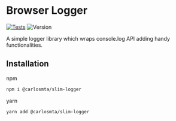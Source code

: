# Browser Logger

[![Tests](https://github.com/carlos-molero/slim-logger/actions/workflows/test.yml/badge.svg)](https://github.com/carlos-molero/pure-js-mapper/actions/workflows/test.yml)
![Version](https://img.shields.io/badge/Version-0.0.0--beta-blue)

A simple logger library which wraps console.log API adding handy functionalities.

## Installation

npm

```bash
npm i @carlosmta/slim-logger
```

yarn

```bash
yarn add @carlosmta/slim-logger
```
